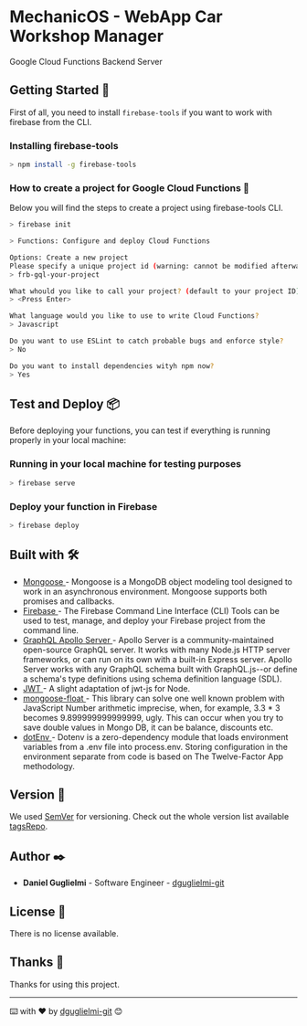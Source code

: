 
# MechanicOS - WebApp Car Workshop Manager

Google Cloud Functions Backend Server

## Getting Started 🚀

First of all, you need to install `firebase-tools` if you want to work with firebase from the CLI.

### Installing firebase-tools
```sh
> npm install -g firebase-tools
```


### How to create a project for Google Cloud Functions 🔧

Below you will find the steps to create a project using firebase-tools CLI.


```sh
> firebase init
```


```sh
> Functions: Configure and deploy Cloud Functions

Options: Create a new project
Please specify a unique project id (warning: cannot be modified afterward)[6-30 characters]: 
> frb-gql-your-project

What whould you like to call your project? (default to your project ID)
> <Press Enter>

What language would you like to use to write Cloud Functions?
> Javascript

Do you want to use ESLint to catch probable bugs and enforce style?
> No

Do you want to install dependencies wityh npm now?
> Yes

```

## Test and Deploy 📦

Before deploying your functions, you can test if everything is running properly in your local machine:

### Running in your local machine for testing purposes
```sh
> firebase serve
```

### Deploy your function in Firebase
```sh
> firebase deploy
```


## Built with 🛠️

* [Mongoose ](https://www.npmjs.com/package//mongoose) - Mongoose is a MongoDB object modeling tool designed to work in an asynchronous environment. Mongoose supports both promises and callbacks.
* [Firebase ](https://www.npmjs.com/package/firebase-tools) - The Firebase Command Line Interface (CLI) Tools can be used to test, manage, and deploy your Firebase project from the command line.
* [GraphQL Apollo Server ](https://www.npmjs.com/package/apollo-server) - Apollo Server is a community-maintained open-source GraphQL server. It works with many Node.js HTTP server frameworks, or can run on its own with a built-in Express server. Apollo Server works with any GraphQL schema built with GraphQL.js--or define a schema's type definitions using schema definition language (SDL).
* [JWT ](https://www.npmjs.com/package/jwt) - A slight adaptation of jwt-js for Node.
* [mongoose-float ](https://www.npmjs.com/package/mongoose-float) - This library can solve one well known problem with JavaScript Number arithmetic imprecise, when, for example, 3.3 * 3 becomes 9.899999999999999, ugly. This can occur when you try to save double values in Mongo DB, it can be balance, discounts etc.
* [dotEnv ](https://www.npmjs.com/package/dotenv) - Dotenv is a zero-dependency module that loads environment variables from a .env file into process.env. Storing configuration in the environment separate from code is based on The Twelve-Factor App methodology.

## Version 📌

We used [SemVer](http://semver.org/) for versioning. Check out the whole version list available [tagsRepo](https://github.com/dguglielmi-git/mechanicos-cf-backend/tags).

## Author ✒️

* **Daniel Guglielmi** - Software Engineer - [dguglielmi-git](https://github.com/dguglielmi-git)


## License 📄

There is no license available.

## Thanks 🎁

Thanks for using this project.


---
⌨️ with ❤️ by [dguglielmi-git](https://github.com/dguglielmi-git) 😊